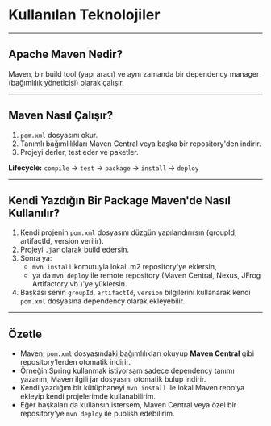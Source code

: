 # Kullanılan Teknolojiler

---

## Apache Maven Nedir?

Maven, bir build tool (yapı aracı) ve aynı zamanda bir dependency manager (bağımlılık yöneticisi) olarak çalışır.

---

## Maven Nasıl Çalışır?

1. `pom.xml` dosyasını okur.  
2. Tanımlı bağımlılıkları Maven Central veya başka bir repository'den indirir.  
3. Projeyi derler, test eder ve paketler.

 **Lifecycle:** `compile` → `test` → `package` → `install` → `deploy`

---

## Kendi Yazdığın Bir Package Maven'de Nasıl Kullanılır?

1. Kendi projenin `pom.xml` dosyasını düzgün yapılandırırsın (groupId, artifactId, version verilir).  
2. Projeyi `.jar` olarak build edersin.  
3. Sonra ya:
   - `mvn install` komutuyla lokal .m2 repository'ye eklersin,  
   - ya da `mvn deploy` ile remote repository (Maven Central, Nexus, JFrog Artifactory vb.)'ye yüklersin.  
4. Başkası senin `groupId`, `artifactId`, `version` bilgilerini kullanarak kendi `pom.xml` dosyasına dependency olarak ekleyebilir.

---

## Özetle

- Maven, `pom.xml` dosyasındaki bağımlılıkları okuyup **Maven Central** gibi repository’lerden otomatik indirir.  
- Örneğin Spring kullanmak istiyorsam sadece dependency tanımı yazarım, Maven ilgili jar dosyasını otomatik bulup indirir.  
- Kendi yazdığım bir kütüphaneyi `mvn install` ile lokal Maven repo’ya ekleyip kendi projelerimde kullanabilirim.  
- Eğer başkaları da kullansın istersem, Maven Central veya özel bir repository’ye `mvn deploy` ile publish edebilirim.
